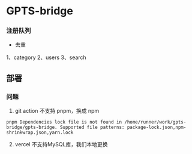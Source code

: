 # GPTS-bridge


### 注册队列
* 去重

1、category
2、users
3、search


## 部署

### 问题

1. git action 不支持 pnpm，换成 npm

```code
pnpm Dependencies lock file is not found in /home/runner/work/gpts-bridge/gpts-bridge. Supported file patterns: package-lock.json,npm-shrinkwrap.json,yarn.lock
```

2. vercel 不支持MySQL库，我们本地更换